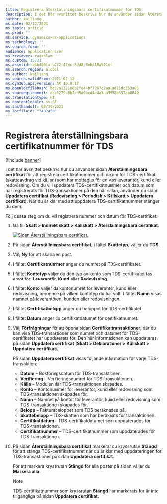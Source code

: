 ```yaml
---
title: Registrera återställningsbara certifikatnummer för TDS
description: I det här avsnittet beskrivs hur du använder sidan Återställningsbara certifikat för att registrera certifikatnummer och datum för TDS-certifikat (skatteavdrag vid källan) som har mottagits för en viss leverantör, kund eller redovisning.
author: kailiang
ms.date: 02/12/2021
ms.topic: article
ms.prod: ''
ms.service: dynamics-ax-applications
ms.technology: ''
ms.search.form: ''
audience: Application User
ms.reviewer: roschlom
ms.custom: 15721
ms.assetid: b4b406fa-b772-44ec-8dd8-8eb818a921ef
ms.search.region: Global
ms.author: kailiang
ms.search.validFrom: 2021-02-12
ms.dyn365.ops.version: AX 10.0.17
ms.openlocfilehash: bc92a1321e6b2fe44bf7967c2aa1ad21dc353a03
ms.sourcegitcommit: dca3279a8b7cd5d0bcd4e4a3aa9938b337aa8849
ms.translationtype: HT
ms.contentlocale: sv-SE
ms.lasthandoff: 08/19/2021
ms.locfileid: "7402458"
---
```

# <a name="record-tds-recoverable-certificate-numbers"></a>Registrera återställningsbara certifikatnummer för TDS

[!include [banner](../includes/banner.md)]

I det här avsnittet beskrivs hur du använder sidan **Återställningsbara certifikat** för att registrera certifikatnummer och datum för TDS-certifikat (skatteavdrag vid källan) som har mottagits för en viss leverantör, kund eller redovisning. Om du vill uppdatera TDS-certifikatnummer och datum som har registrerats för TDS-transaktioner på den här sidan, använder du sidan **Uppdatera certifikat** (**Redovisning \> Periodisk \> Källskatt \> Uppdatera certifikat**). När du är klar med att uppdatera TDS-certifikatnummer stänger du dem.

Följ dessa steg om du vill registrera nummer och datum för TDS-certifikat.

1. Gå till **Skatt \> Indirekt skatt \> Källskatt \> Återställningsbara certifikat**.

    [![Sidan Återställningsbara certifikat.](./media/apac-ind-TDS-49.png)](./media/apac-ind-TDS-49.png) 

2. På sidan **Återställningsbara certifikat**, i fältet **Skattetyp**, väljer du **TDS**.
3. Välj **Ny** för att skapa en post.
4. I fältet **Certifikatnummer** anger du numret på TDS-certifikatet.
5. I fältet **Kontotyp** väljer du den typ av konto som TDS-certifikatet tas emot för: **Leverantör**, **Kund** eller **Redovisning**.
6. I fältet **Konto** väljer du kontonumret för leverantör, kund eller redovisning, beroende på vilken kontotyp du har valt. I fältet **Namn** visas namnet på leverantören, kunden eller redovisningen.
7. I fältet **Certifikatbelopp** anger du beloppet för TDS-certifikatet.
8. I fältet **Datum** anger du certifikatdatumet för certifikatnumret.
9. Välj **Förfrågningar** för att öppna sidan **Certifikattransaktioner**, där du kan visa TDS-transaktioner som numret och datumet för TDS-certifikatet har uppdaterats för. Den här informationen kan uppdateras på sidan **Uppdatera certifikat** (**Skatt \> Deklarationer \> Källskatt \> Uppdatera certifikat**).

    På sidan **Uppdatera certifikat** visas följande information för varje TDS-transaktion:

    - **Datum** – Bokföringsdatum för TDS-transaktionen.
    - **Verifiering** – Verifieringsnumret för TDS-transaktionen.
    - **Källa** – Modulen där TDS-transaktionen skapades.
    - **Konto** – Kontonummer för leverantör, kund eller redovisning som TDS-transaktionen skapades för.
    - **Namn** – Namnet på kontot för leverantör, kund eller redovisning som TDS-transaktionen skapades för.
    - **Belopp** – Fakturabeloppet som TDS beräknades på.
    - **Skattebelopp** – TDS-skatten som har beräknats för transaktionen.
    - **Certifikatdatum** – TDS-certifikatdatumet som uppdaterades för TDS-transaktionen.
    - **Certifikatnummer** – TDS-certifikatnummer som uppdaterades för TDS-transaktionen.

10. På sidan **Återställningsbara certifikat** markerar du kryssrutan **Stängd** för att stänga TDS-certifikatnumret när du är klar med uppdateringen för TDS-transaktioner på sidan **Uppdatera certifikat**.

    För att markera kryssrutan **Stängd** för alla poster på sidan väljer du **Markera alla**.

    > [!NOTE]
    > TDS-certifikatnummer som kryssrutan **Stängd** har markerats för är inte tillgängliga på sidan **Uppdatera certifikat**.
